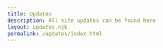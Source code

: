 ```yaml
---
title: Updates
description: All site updates can be found here
layout: updates.njk
permalink: /updates/index.html
---
```


